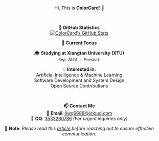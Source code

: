 <div align="center">
 
 Hi, This is **ColorCard**! 👋  

<br>

**🌟 GitHub Statistics**
<br>
[![ColorCard's GitHub Stats](https://github-readme-stats.vercel.app/api?username=colorcard&count_private=true&show_icons=true&line_height=25)](https://github.com/ColorCard)


 **🔭 Current Focus**
 
 🎓 **Studying at Xiangtan University (XTU)**  
  *`Sep 2024 - Present`*

💡 **Interested in:**  
Artificial Intelligence & Machine Learning  
Software Development and System Design  
Open Source Contributions  

<br>

 **📫 Contact Me**
 <br>
📧 **Email**: [liwq6688@icloud.com](mailto:liwq6688@icloud.com)  
💬 **QQ**: [3533260786](tencent://AddContact/?fromId=45&fromSubId=1&subcmd=all&uin=3533260786) *(For urgent inquiries only)*  

📝 **Note**: *Please read this [article](https://github.com/ryanhanwu/How-To-Ask-Questions-The-Smart-Way/blob/main/README-zh_CN.md) before reaching out to ensure effective communication.*
